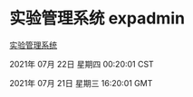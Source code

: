 # 实验管理系统 expadmin
[实验管理系统](http://59.174.26.185:56808/expadmin-782313d2-e1b1-4ea7-932e-3a55e6a1a4d0/)

2021年 07月 22日 星期四 00:20:01 CST

2021年 07月 21日 星期三 16:20:01 GMT
